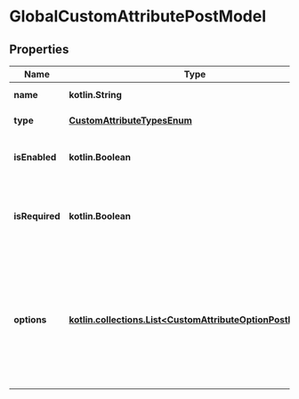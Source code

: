 
# GlobalCustomAttributePostModel

## Properties
| Name | Type | Description | Notes |
| ------------ | ------------- | ------------- | ------------- |
| **name** | **kotlin.String** | Name of attribute |  |
| **type** | [**CustomAttributeTypesEnum**](CustomAttributeTypesEnum.md) | Type of attribute |  |
| **isEnabled** | **kotlin.Boolean** | Indicates whether the attribute is available |  [optional] |
| **isRequired** | **kotlin.Boolean** | Indicates whether the attribute value is mandatory to specify |  [optional] |
| **options** | [**kotlin.collections.List&lt;CustomAttributeOptionPostModel&gt;**](CustomAttributeOptionPostModel.md) | Collection of attribute options     Available for attributes of type &#x60;options&#x60; and &#x60;multiple options&#x60; only |  [optional] |



